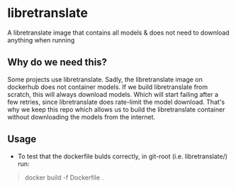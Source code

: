 # libretranslate

A libretranslate image that contains all models & does not need to download anything when running

## Why do we need this?

Some projects use libretranslate. Sadly, the libretranslate image on dockerhub does not container models.
If we build libretranslate from scratch, this will always download models. Which will start failing after
a few retries, since libretranslate does rate-limit the model download. That's why we keep this repo
which allows us to build the libretranslate container without downloading the models from the internet.

## Usage

*  To test that the dockerfile bulds correctly, in git-root (i.e. libretranslate/) run:
> docker build -f Dockerfile .
